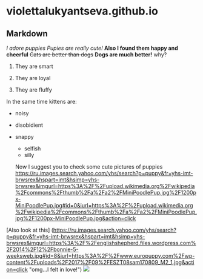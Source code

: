 # violettalukyantseva.github.io
## Markdown
*I adore puppies*
_Pupies are really cute!_
**Also I found them happy and cheerful**
~~Cats are better than dogs~~
__Dogs are much better!__
why?
1. They are smart

2. They are loyal

3. They are fluffy

In the same time kittens are:
+ noisy

- disobidient

+ snappy

  - selfish

  * silly
  
  Now I suggest you to check some cute pictures of puppies  
  <https://ru.images.search.yahoo.com/yhs/search?p=puppy&fr=yhs-imt-brwsrex&hspart=imt&hsimp=yhs-brwsrex&imgurl=https%3A%2F%2Fupload.wikimedia.org%2Fwikipedia%2Fcommons%2Fthumb%2Fa%2Fa2%2FMiniPoodlePup.jpg%2F1200px-MiniPoodlePup.jpg#id=0&iurl=https%3A%2F%2Fupload.wikimedia.org%2Fwikipedia%2Fcommons%2Fthumb%2Fa%2Fa2%2FMiniPoodlePup.jpg%2F1200px-MiniPoodlePup.jpg&action=click>

[Also look at this] (https://ru.images.search.yahoo.com/yhs/search?p=puppy&fr=yhs-imt-brwsrex&hspart=imt&hsimp=yhs-brwsrex&imgurl=https%3A%2F%2Fenglishshepherd.files.wordpress.com%2F2014%2F12%2Fbonnie-5-weeksweb.jpg#id=8&iurl=https%3A%2F%2Fwww.europuppy.com%2Fwp-content%2Fuploads%2F2017%2F09%2FESZT08sam170809_M2_1.jpg&action=click "omg...I felt in love!")
![](https://www.thelabradorsite.com/wp-content/uploads/2017/04/aggressive-puppy-2.jpg)

